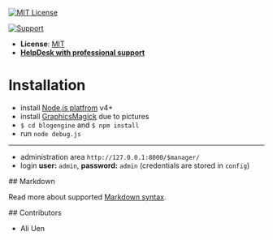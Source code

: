 [![MIT License][license-image]][license-url]

[![Support](http://www.uenmedia.de/img/logo.png)](http://www.uenmedia.com)

- __License__: [MIT](license.txt)
- [__HelpDesk with professional support__](http://uenmedia.com)

# Installation

- install [Node.js platfrom](https://nodejs.org/) v4+
- install [GraphicsMagick](http://www.graphicsmagick.org/) due to pictures
- `$ cd blogengine` and `$ npm install`
- run `node debug.js`

---

- administration area `http://127.0.0.1:8000/$manager/`
- login __user:__ `admin`, __password:__ `admin` (credentials are stored in `config`)

## Markdown

Read more about supported [Markdown syntax](https://github.com/totaljs/blogengine/blob/master/markdown.txt).

## Contributors

- Ali Uen

[license-image]: https://img.shields.io/badge/license-MIT-blue.svg?style=flat
[license-url]: license.txt
